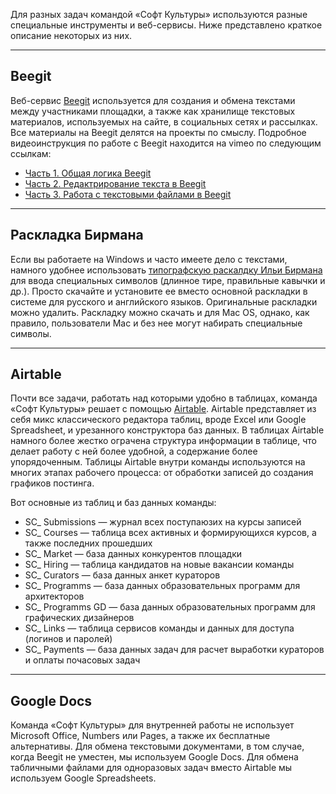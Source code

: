 Для разных задач командой «Софт Культуры» используются разные специальные инструменты и веб-сервисы. Ниже представлено краткое описание некоторых из них.

***

## Beegit
Веб-сервис [Beegit](www.beegit.com) используется для создания и обмена текстами между участниками площадки, а также как хранилище текстовых материалов, используемых на сайте, в социальных сетях и рассылках. Все материалы на Beegit делятся на проекты по смыслу. Подробное видеоинструкция по работе с Beegit находится на vimeo по следующим ссылкам:

* [Часть 1. Общая логика Beegit](https://vimeo.com/173285027)
* [Часть 2. Редактрирование текста в Beegit](https://vimeo.com/173285618)
* [Часть 3. Работа с текстовыми файлами в Beegit](https://vimeo.com/173285685)

***

## Раскладка Бирмана
Если вы работаете на Windows и часто имеете дело с текстами, намного удобнее использовать [типографскую раскалдку Ильи Бирмана](http://ilyabirman.ru/projects/typography-layout/) для ввода специальных символов (длинное тире, правильные кавычки и др.). Просто скачайте и установите ее вместо основной раскладки в системе для русского и английского языков. Оригинальные раскладки можно удалить. Раскладку можно скачать и для Mac OS, однако, как правило, пользователи Mac и без нее могут набирать специальные символы.

***

## Airtable
Почти все задачи, работать над которыми удобно в таблицах, команда «Софт Культуры» решает с помощью [Airtable](https://airtable.com/). Airtable представляет из себя микс классического редактора таблиц, вроде Excel или Google Spreadsheet, и урезанного конструктора баз данных. В таблицах Airtable намного более жестко ограчена структура информации в таблице, что делает работу с ней более удобной, а содержание более упорядоченным. Таблицы Airtable внутри команды используются на многих этапах рабочего процесса: от обработки записей до создания графиков постинга.

Вот основные из таблиц и баз данных команды:

* SC\_ Submissions — журнал всех поступаюзих на курсы записей
* SC\_ Courses — таблица всех активных и формирующихся курсов, а также последних прошедших
* SC\_ Market — база данных конкурентов площадки
* SC\_ Hiring — таблица кандидатов на новые вакансии команды
* SC\_ Curators — база данных анкет кураторов
* SC\_ Programms — база данных образовательных программ для архитекторов
* SC\_ Programms GD — база данных образовательных программ для графических дизайнеров
* SC\_ Links — таблица сервисов команды и данных для доступа (логинов и паролей)
* SC\_ Payments —  база данных задач для расчет выработки кураторов и оплаты почасовых задач 

***

## Google Docs
Команда «Софт Культуры» для внутренней работы не использует Microsoft Office, Numbers или Pages, а также их бесплатные альтернативы. Для обмена текстовыми документами, в том случае, когда Beegit не уместен, мы используем Google Docs. Для обмена табличными файлами для одноразовых задач вместо Airtable мы используем Google Spreadsheets.
